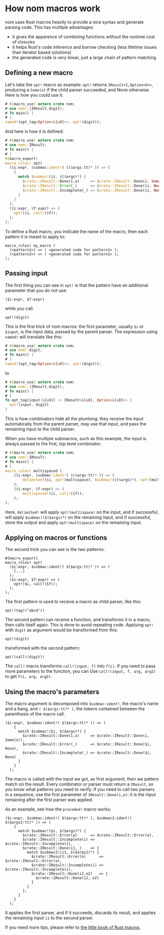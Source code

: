 # How nom macros work

nom uses Rust macros heavily to provide a nice syntax and generate parsing code. This has multiple advantages:

* it gives the apparence of combining functions without the runtime cost of closures
* it helps Rust's code inference and borrow checking (less lifetime issues than iterator based solutions)
* the generated code is very linear, just a large chain of pattern matching

## Defining a new macro

Let's take the `opt!` macro as example: `opt!` returns `IResult<I,Option<O>>`, producing a `Some(o)` if the child parser succeeded, and None otherwise. Here is how you could use it:

```rust
# #[macro_use] extern crate nom;
# use nom::{IResult,digit};
# fn main() {
# }
named!(opt_tag<Option<&[u8]>>, opt!(digit));
```

And here is how it is defined:

```rust
# #[macro_use] extern crate nom;
# use nom::IResult;
# fn main() {
# }
#[macro_export]
macro_rules! opt(
  ($i:expr, $submac:ident!( $($args:tt)* )) => (
    {
      match $submac!($i, $($args)*) {
        $crate::IResult::Done(i,o)     => $crate::IResult::Done(i, Some(o)),
        $crate::IResult::Error(_)      => $crate::IResult::Done($i, None),
        $crate::IResult::Incomplete(_) => $crate::IResult::Done($i, None)
      }
    }
  );
  ($i:expr, $f:expr) => (
    opt!($i, call!($f));
  );
);
```

To define a Rust macro, you indicate the name of the macro, then each pattern it is meant to apply to:

```ignore
macro_rules! my_macro (
  (<pattern1>) => ( <generated code for pattern1> );
  (<pattern2>) => ( <generated code for pattern2> );
);
```

## Passing input

The first thing you can see in `opt!` is that the pattern have an additional parameter that you do not use:

```ignore
($i:expr, $f:expr)
```

while you call:

```ignore
opt!(digit)
```

This is the first trick of nom macros: the first parameter, usually `$i` or `$input`, is the input data, passed by the parent parser. The expression using `named!` will translate like this:

```rust
# #[macro_use] extern crate nom;
# use nom::digit;
# fn main() {
# }
named!(opt_tag<Option<&[u8]>>, opt!(digit));
```

to

```rust
# #[macro_use] extern crate nom;
# use nom::{IResult,digit};
# fn main() {
# }
fn opt_tag(input:&[u8]) -> IResult<&[u8], Option<&[u8]>> {
  opt!(input, digit)
}
```

This is how combinators hide all the plumbing: they receive the input automatically from the parent parser, may use that input, and pass the remaining input to the child parser.

When you have multiple submacros, such as this example, the input is always passed to the first, top level combinator:

```rust
# #[macro_use] extern crate nom;
# use nom::IResult;
# fn main() {
# }
macro_rules! multispaced (
    ($i:expr, $submac:ident!( $($args:tt)* )) => (
        delimited!($i, opt!(multispace), $submac!($($args)*), opt!(multispace));
    );
    ($i:expr, $f:expr) => (
        multispaced!($i, call!($f));
    );
);
```

Here, `delimited!` will apply `opt!(multispace)` on the input, and if successful, will apply `$submac!($($args)*)` on the remaining input, and if successful, store the output and apply `opt!(multispace)` on the remaining input.

## Applying on macros or functions

The second trick you can see is the two patterns:

```ignore
#[macro_export]
macro_rules! opt(
  ($i:expr, $submac:ident!( $($args:tt)* )) => (
    [...]
  );
  ($i:expr, $f:expr) => (
    opt!($i, call!($f));
  );
);
```

The first pattern is used to receive a macro as child parser, like this:

```ignore
opt!(tag!("abcd"))
```

The second pattern can receive a function, and transforms it in a macro, then calls itself again. This is done to avoid repeating code. Applying `opt!` with `digit` as argument would be transformed from this:

```ignore
opt!(digit)
```

transformed with the second pattern:

```ignore
opt!(call!(digit))
```

The `call!` macro transforms `call!(input, f)` into `f(i)`. If you need to pass more parameters to the function, you can Use `call!(input, f, arg, arg2)` to get `f(i, arg, arg2)`.

## Using the macro's parameters

The macro argument is decomposed into `$submac:ident!`, the macro's name and a bang, and `( $($args:tt)* )`, the tokens contained between the parenthesis of the macro call.

```ignore
($i:expr, $submac:ident!( $($args:tt)* )) => (
    {
      match $submac!($i, $($args)*) {
        $crate::IResult::Done(i,o)     => $crate::IResult::Done(i, Some(o)),
        $crate::IResult::Error(_)      => $crate::IResult::Done($i, None),
        $crate::IResult::Incomplete(_) => $crate::IResult::Done($i, None)
      }
    }
  );
```

The macro is called with the input we got, as first argument, then we pattern match on the result. Every combinator or parser must return a `IResult`, so you know what patterns you need to verify. If you need to call two parsers in a sequence, use the first parameter of `IResult::Done(i,o)`: it is the input remaining after the first parser was applied.

As an example, see how the `preceded!` macro works:

```ignore
($i:expr, $submac:ident!( $($args:tt)* ), $submac2:ident!( $($args2:tt)* )) => (
    {
      match $submac!($i, $($args)*) {
        $crate::IResult::Error(a)      => $crate::IResult::Error(a),
        $crate::IResult::Incomplete(i) => $crate::IResult::Incomplete(i),
        $crate::IResult::Done(i1,_)    => {
          match $submac2!(i1, $($args2)*) {
            $crate::IResult::Error(a)      => $crate::IResult::Error(a),
            $crate::IResult::Incomplete(i) => $crate::IResult::Incomplete(i),
            $crate::IResult::Done(i2,o2)   => {
              $crate::IResult::Done(i2, o2)
            }
          }
        },
      }
    }
  );
```

It applies the first parser, and if it succeeds, discards its result, and applies the remaining input `i1` to the second parser.

If you need more tips, please refer to [the little book of Rust macros](https://danielkeep.github.io/tlborm/book/README.html).

